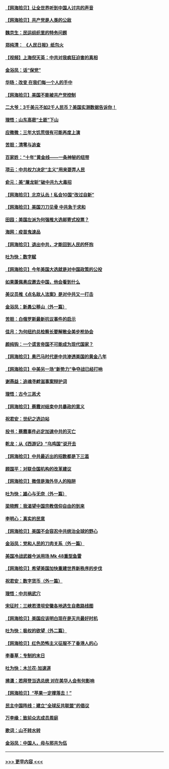 #### [【网海拾贝】让全世界听到中国人讨共的声音](../pages/nsc993/n12365569.md?t=08291702) 
#### [【网海拾贝】共产党是人类的公敌](../pages/nsc993/n12363182.md?t=08291702) 
#### [魏京生：民运组织里的特务问题](../pages/nsc993/n12363010.md?t=08291702) 
#### [郑纯清： 《人民日报》纸包火](../pages/nsc993/n12362706.md?t=08291702) 
#### [【视频】上海倪天英：中共对我疯狂迫害的真相](../pages/nsc993/n12356341.md?t=08291702) 
#### [金浴凤：话“保党”](../pages/nsc993/n12361867.md?t=08291702) 
#### [华旸：改变 在我们每一个人的手中](../pages/nsc993/n12361774.md?t=08291702) 
#### [【网海拾贝】美国不能被共产党控制](../pages/nsc993/n12360271.md?t=08291702) 
#### [二大爷：3千美元不如2千人民币？美国实测数据告诉你！](../pages/nsc993/n12358563.md?t=08291702) 
#### [理悟：山东高密“土匪”下山](../pages/nsc993/n12358535.md?t=08291702) 
#### [应微微：三年大饥荒很有可能再度上演](../pages/nsc993/n12358523.md?t=08291702) 
#### [苦胆：清零与追查](../pages/nsc993/n12358501.md?t=08291702) 
#### [百家姓：“十年”黄金线——一条神秘的纽带](../pages/nsc993/n12358319.md?t=08291702) 
#### [项云：中共权力决定“主义”用来耍弄人民](../pages/nsc993/n12358172.md?t=08291702) 
#### [俞元：美“屠龙斩”破中共九大毒招](../pages/nsc993/n12357822.md?t=08291702) 
#### [【网海拾贝】北京认怂！私会10国“改过自新”](../pages/nsc993/n12357784.md?t=08291702) 
#### [【网海拾贝】美国刀刀见骨 中共急于求和](../pages/nsc993/n12355511.md?t=08291702) 
#### [田园：美国左派为何强推大选邮寄式投票？](../pages/nsc993/n12352963.md?t=08291702) 
#### [海网：疫苗鬼速品](../pages/nsc993/n12354438.md?t=08291702) 
#### [【网海拾贝】退出中共，才能回到人民的怀抱](../pages/nsc993/n12352634.md?t=08291702) 
#### [吐为快：数字赋](../pages/nsc993/n12352317.md?t=08291702) 
#### [【网海拾贝】今年美国大选就是对中国政策的公投](../pages/nsc993/n12350973.md?t=08291702) 
#### [如果蓬佩奥应邀去中国，他会看到什么](../pages/nsc993/n12350945.md?t=08291702) 
#### [美议员推《点名敌人法案》是对中共又一打击](../pages/nsc993/n12350765.md?t=08291702) 
#### [金浴凤：新愚公移山（外一篇）](../pages/nsc993/n12350253.md?t=08291702) 
#### [苦胆：白俄罗斯最新抗议事件的启示](../pages/nsc993/n12349989.md?t=08291702) 
#### [佳月：为何纽约总检察长要解散全美步枪协会](../pages/nsc993/n12349939.md?t=08291702) 
#### [颜纯钩：一个谎言帝国不可能成为现代国家？](../pages/nsc993/n12349898.md?t=08291702) 
#### [【网海拾贝】奥巴马时代是中共渗透美国的黄金八年](../pages/nsc993/n12349284.md?t=08291702) 
#### [【网海拾贝】中美另一场“新势力”争夺战已经打响](../pages/nsc993/n12346998.md?t=08291702) 
#### [谢燕益：追魂寻衅滋事案辩护词](../pages/nsc993/n12346892.md?t=08291702) 
#### [理悟：古今三恶犬](../pages/nsc993/n12345190.md?t=08291702) 
#### [【网海拾贝】蔡霞对结束中共暴政的意义](../pages/nsc993/n12344263.md?t=08291702) 
#### [祝君安：世纪之选边站](../pages/nsc993/n12342382.md?t=08291702) 
#### [投书：蔡霞事件必定加速中共的灭亡](../pages/nsc993/n12341881.md?t=08291702) 
#### [乾龙：从《西游记》“乌鸡国”说开去](../pages/nsc993/n12341690.md?t=08291702) 
#### [【网海拾贝】中共最近出的招数都是下三滥](../pages/nsc993/n12341593.md?t=08291702) 
#### [顾国平：对联合国机构的改革建议](../pages/nsc993/n12339928.md?t=08291702) 
#### [【网海拾贝】微信是海外华人的陷阱](../pages/nsc993/n12338868.md?t=08291702) 
#### [吐为快：雄心与无奈（外一篇）](../pages/nsc993/n12338132.md?t=08291702) 
#### [梁晓辉：我渴望中国宗教信仰自由的到来](../pages/nsc993/n12336657.md?t=08291702) 
#### [李明心：真实的民意](../pages/nsc993/n12336089.md?t=08291702) 
#### [【网海拾贝】美国不会容忍中共统治全球的野心](../pages/nsc993/n12336063.md?t=08291702) 
#### [金浴凤：党和人民的刀肉关系（外一篇）](../pages/nsc993/n12335834.md?t=08291702) 
#### [美国冷战武器今派用场 Mk 48重型鱼雷](../pages/nsc993/n12335354.md?t=08291702) 
#### [【网海拾贝】希望美国加快重建世界新秩序的步伐](../pages/nsc993/n12334224.md?t=08291702) 
#### [祝君安：数字货币（外一篇）](../pages/nsc993/n12334186.md?t=08291702) 
#### [理悟：中共祸武穴](../pages/nsc993/n12333962.md?t=08291702) 
#### [宋征时：三峡若溃坝安徽各地逃生自救路线图](../pages/nsc993/n12332450.md?t=08291702) 
#### [【网海拾贝】美国应该明白现在是灭共最好时机](../pages/nsc993/n12332313.md?t=08291702) 
#### [吐为快：极权的欲望（外二篇）](../pages/nsc993/n12332089.md?t=08291702) 
#### [【网海拾贝】红色恐怖主义征服不了香港人的心](../pages/nsc993/n12329296.md?t=08291702) 
#### [李春草：专制的末日](../pages/nsc993/n12329079.md?t=08291702) 
#### [吐为快：木兰花‧加速道](../pages/nsc993/n12327366.md?t=08291702) 
#### [拂潇：若拜登当选总统 对在美华人会有何影响](../pages/nsc993/n12295996.md?t=08291702) 
#### [【网海拾贝】“苹果一定撑落去！”](../pages/nsc993/n12326784.md?t=08291702) 
#### [民主中国阵线：建立“全球反共联盟”的倡议](../pages/nsc993/n12324177.md?t=08291702) 
#### [万李缘：致前众志成员周庭](../pages/nsc993/n12324635.md?t=08291702) 
#### [歌词：山不转水转](../pages/nsc993/n12324599.md?t=08291702) 
#### [金浴凤：中国人，毋与邪共为伍](../pages/nsc993/n12324257.md?t=08291702) 

----
#### [ >>> 更早内容 <<< ](../indexes/nsc993-earlier.md)

